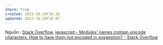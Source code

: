 ```yaml
---
share: true
created: 2023-10-24T18:26
updated: 2023-10-29T18:07
---
```

Nguồn:: [Stack Overflow](../Ngu%E1%BB%93n%20v%C3%A0%20t%C3%A0i%20nguy%C3%AAn%20h%E1%BB%97%20tr%E1%BB%A3/%CE%9E%20Ngu%E1%BB%93n/Stack%20Overflow.md#), [javascript - Modules' names contain unicode characters. How to have them not encoded in suggestion? - Stack Overflow](https://stackoverflow.com/questions/76764132/modules-names-contain-unicode-characters-how-to-have-them-not-encoded-in-sugge?noredirect=1#comment135339409_76764132)